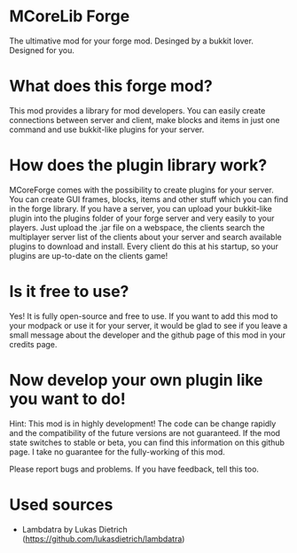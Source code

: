 # MCoreLib Forge
The ultimative mod for your forge mod. Desinged by a bukkit lover. Designed for you.

# What does this forge mod?
This mod provides a library for mod developers. You can easily create connections between server and client, make blocks and items
in just one command and use bukkit-like plugins for your server.

# How does the plugin library work?
MCoreForge comes with the possibility to create plugins for your server. You can create GUI frames, blocks, items and other stuff which
you can find in the forge library. If you have a server, you can upload your bukkit-like plugin into the plugins folder of your
forge server and very easily to your players. Just upload the .jar file on a webspace, the clients search the multiplayer server
list of the clients about your server and search available plugins to download and install. Every client do this at his startup, 
so your plugins are up-to-date on the clients game!

# Is it free to use?
Yes! It is fully open-source and free to use. If you want to add this mod to your modpack or use it for your server, it would be
glad to see if you leave a small message about the developer and the github page of this mod in your credits page. 

# Now develop your own plugin like you want to do!

Hint: This mod is in highly development! The code can be change rapidly and the compatibility of the future versions are not
guaranteed. If the mod state switches to stable or beta, you can find this information on this github page. I take no guarantee for
the fully-working of this mod. 

Please report bugs and problems. If you have feedback, tell this too. 

# Used sources
 - Lambdatra by Lukas Dietrich (https://github.com/lukasdietrich/lambdatra)
